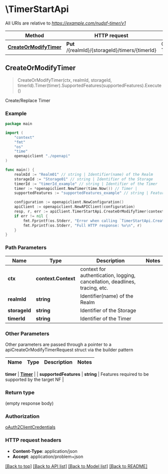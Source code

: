 # \TimerStartApi

All URIs are relative to *https://example.com/nudsf-timer/v1*

Method | HTTP request | Description
------------- | ------------- | -------------
[**CreateOrModifyTimer**](TimerStartApi.md#CreateOrModifyTimer) | **Put** /{realmId}/{storageId}/timers/{timerId} | Create/Replace Timer



## CreateOrModifyTimer

> CreateOrModifyTimer(ctx, realmId, storageId, timerId).Timer(timer).SupportedFeatures(supportedFeatures).Execute()

Create/Replace Timer



### Example

```go
package main

import (
    "context"
    "fmt"
    "os"
    "time"
    openapiclient "./openapi"
)

func main() {
    realmId := "Realm01" // string | Identifier(name) of the Realm
    storageId := "Storage01" // string | Identifier of the Storage
    timerId := "timerId_example" // string | Identifier of the Timer
    timer := *openapiclient.NewTimer(time.Now()) // Timer | 
    supportedFeatures := "supportedFeatures_example" // string | Features required to be supported by the target NF (optional)

    configuration := openapiclient.NewConfiguration()
    apiClient := openapiclient.NewAPIClient(configuration)
    resp, r, err := apiClient.TimerStartApi.CreateOrModifyTimer(context.Background(), realmId, storageId, timerId).Timer(timer).SupportedFeatures(supportedFeatures).Execute()
    if err != nil {
        fmt.Fprintf(os.Stderr, "Error when calling `TimerStartApi.CreateOrModifyTimer``: %v\n", err)
        fmt.Fprintf(os.Stderr, "Full HTTP response: %v\n", r)
    }
}
```

### Path Parameters


Name | Type | Description  | Notes
------------- | ------------- | ------------- | -------------
**ctx** | **context.Context** | context for authentication, logging, cancellation, deadlines, tracing, etc.
**realmId** | **string** | Identifier(name) of the Realm | 
**storageId** | **string** | Identifier of the Storage | 
**timerId** | **string** | Identifier of the Timer | 

### Other Parameters

Other parameters are passed through a pointer to a apiCreateOrModifyTimerRequest struct via the builder pattern


Name | Type | Description  | Notes
------------- | ------------- | ------------- | -------------



 **timer** | [**Timer**](Timer.md) |  | 
 **supportedFeatures** | **string** | Features required to be supported by the target NF | 

### Return type

 (empty response body)

### Authorization

[oAuth2ClientCredentials](../README.md#oAuth2ClientCredentials)

### HTTP request headers

- **Content-Type**: application/json
- **Accept**: application/problem+json

[[Back to top]](#) [[Back to API list]](../README.md#documentation-for-api-endpoints)
[[Back to Model list]](../README.md#documentation-for-models)
[[Back to README]](../README.md)


